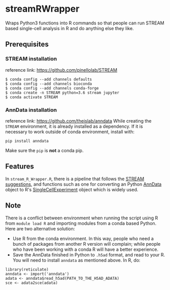 # streamRWrapper
Wraps Python3 functions into R commands so that people can run STREAM based single-cell analysis in R and do anything else they like. 

## Prerequisites  
### STREAM installation  
reference link: https://github.com/pinellolab/STREAM
```
$ conda config --add channels defaults
$ conda config --add channels bioconda
$ conda config --add channels conda-forge
$ conda create -n STREAM python=3.6 stream jupyter
$ conda activate STREAM
```

### AnnData installation
reference link: https://github.com/theislab/anndata
While creating the `STREAM` environment, it is already installed as a dependency. If it is necessary to work outside of conda environment, install with:  
```
pip install anndata
```
Make sure the `pip` is **not** a conda pip. 

## Features  
In `stream_R_Wrapper.R`, there is a pipeline that follows the [STREAM suggestions](https://nbviewer.jupyter.org/github/pinellolab/STREAM/blob/master/tutorial/1.STREAM_scRNA-seq.ipynb?flush_cache=true), and functions such as one for converting an Python [AnnData](https://github.com/theislab/anndata) object to R's [SingleCellExperiment](https://bioconductor.org/packages/devel/bioc/vignettes/SingleCellExperiment/inst/doc/intro.html) object which is widely used. 

## Note
There is a conflict between environment when running the script using R from `module load R` and importing modules from a conda based Python. 
Here are two alternative solution:
- Use R from the conda environment.
In this way, people who need a bunch of packages from another R version will complain; while people who have been working with a conda R will have a better experience. 
- Save the AnnData finished in Python to `.h5ad` format, and read to your R. 
You will need to install `anndata` as mentioned above. In R, do: 
```
library(reticulate)
anndata <- import('anndata')
adata <- anndata$read_h5ad(PATH_TO_THE_H5AD_ADATA)
sce <- adata2sce(adata)
```